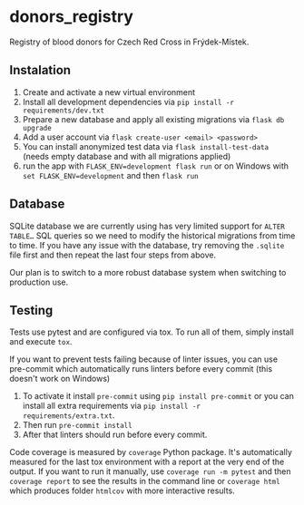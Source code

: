 # donors_registry

Registry of blood donors for Czech Red Cross in Frýdek-Místek.

## Instalation

1. Create and activate a new virtual environment
1. Install all development dependencies via `pip install -r requirements/dev.txt`
1. Prepare a new database and apply all existing migrations via `flask db upgrade`
1. Add a user account via `flask create-user <email> <password>`
1. You can install anonymized test data via `flask install-test-data` (needs empty database and with all migrations applied)
1. run the app with `FLASK_ENV=development flask run` or on Windows with `set FLASK_ENV=development` and then `flask run`

## Database

SQLite database we are currently using has very limited support for `ALTER TABLE…` SQL queries so we need to modify
the historical migrations from time to time. If you have any issue with the database, try removing the `.sqlite` file
first and then repeat the last four steps from above.

Our plan is to switch to a more robust database system when switching to production use.

## Testing

Tests use pytest and are configured via tox. To run all of them, simply install and execute `tox`.

If you want to prevent tests failing because of linter issues,
you can use pre-commit which automatically runs linters before every commit
(this doesn't work on Windows)
1. To activate it install `pre-commit` using `pip install pre-commit` or you
can install all extra requirements via `pip install -r requirements/extra.txt`.
1. Then run `pre-commit install`
1. After that linters should run before every commit.

Code coverage is measured by `coverage` Python package. It's automatically measured for the last tox environment
with a report at the very end of the output. If you want to run it manually, use `coverage run -m pytest`
and then `coverage report` to see the results in the command line or `coverage html` which produces folder `htmlcov`
with more interactive results.
